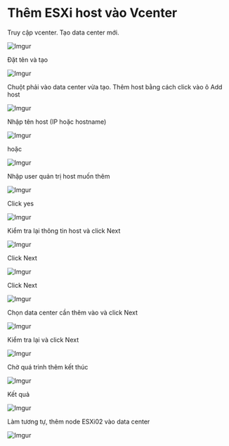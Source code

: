 # Thêm ESXi host vào Vcenter

Truy cập vcenter. Tạo data center mới.

![Imgur](https://i.imgur.com/5Ve7vpr.png)

Đặt tên và tạo 

![Imgur](https://i.imgur.com/KwFYTlE.png)

Chuột phải vào data center vừa tạo. Thêm host bằng cách click vào ô Add host

![Imgur](https://i.imgur.com/ClEtl24.png)

Nhập tên host (IP hoặc hostname)

![Imgur](https://i.imgur.com/DSrKit7.png)

hoặc 

![Imgur](https://i.imgur.com/2oRygJU.png)

Nhập user quản trị host muốn thêm

![Imgur](https://i.imgur.com/xfXEdRk.png)

Click yes

![Imgur](https://i.imgur.com/4RtwCV1.png)

Kiểm tra lại thông tin host và click Next

![Imgur](https://i.imgur.com/JjfH9Gz.png)

Click Next

![Imgur](https://i.imgur.com/tcqStMJ.png)

Click Next

![Imgur](https://i.imgur.com/8h6xb5i.png)

Chọn data center cần thêm vào và click Next

![Imgur](https://i.imgur.com/PSC6f8N.png)

Kiểm tra lại và click Next

![Imgur](https://i.imgur.com/neHgybX.png)

Chờ quá trình thêm kết thúc

![Imgur](https://i.imgur.com/Wexvq3S.png)

Kết quả

![Imgur](https://i.imgur.com/aQCFagT.png)

Làm tương tự, thêm node ESXi02 vào data center

![Imgur](https://i.imgur.com/GYnuPHb.png)